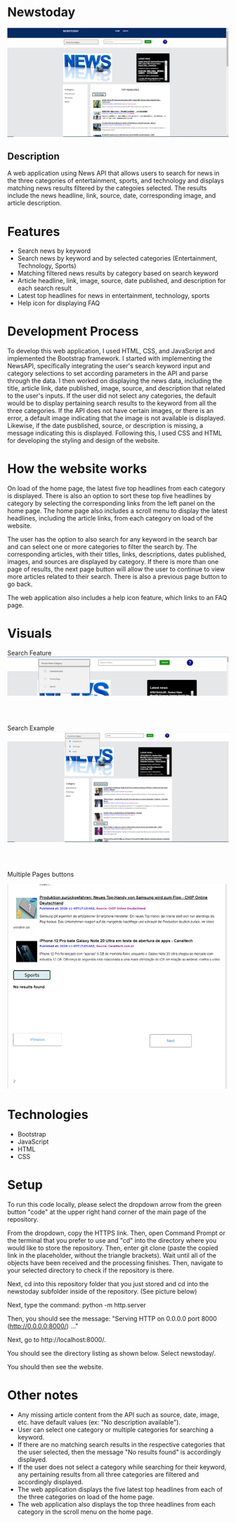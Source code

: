 # Newstoday
![](visualsforreadme/newstodayhomepage.PNG)



## Description ##
A web application using News API that allows users to search for news in the three categories of entertainment, sports, and technology and displays matching news results filtered by the categoies selected. The results include the news headline, link, source, date, corresponding image, and article description. 

# Features
- Search news by keyword 
- Search news by keyword and by selected categories (Entertainment, Technology, Sports)
- Matching filtered news results by category based on search keyword
- Article headline, link, image, source, date published, and description for each search result
- Latest top headlines for news in entertainment, technology, sports
- Help icon for displaying FAQ


# Development Process
To develop this web application, I used HTML, CSS, and JavaScript and implemented the Bootstrap framework. I started with implementing the NewsAPI, specifically integrating the user's search keyword input and category selections to set according parameters in the API and parse through the data. I then worked on displaying the news data, including the title, article link, date published, image, source, and description that related to the user's inputs. If the user did not select any categories, the default would be to display pertaining search results to the keyword from all the three categories. If the API does not have certain images, or there is an error, a default image indicating that the image is not available is displayed. Likewise, if the date pusblished, source, or description is missing, a message indicating this is displayed. Following this, I used CSS and HTML for developing the styling and design of the website. 

# How the website works
On load of the home page, the latest five top headlines from each category is displayed. There is also an option to sort these top five headlines by category by selecting the corresponding links from the left panel on the home page. The home page also includes a scroll menu to display the latest headlines, including the article links, from each category on load of the website. 

The user has the option to also search for any keyword in the search bar and can select one or more categories to filter the search by. The corresponding articles, with their titles, links, descriptions, dates published, images, and sources are displayed by category. If there is more than one page of results, the next page button will allow the user to continue to view more articles related to their search. There is also a previous page button to go back. 


The web application also includes a help icon feature, which links to an FAQ page. 

# Visuals
Search Feature
![](visualsforreadme/searchoption.PNG)






<br> </br>

Search Example
![](visualsforreadme/searchexample.PNG)


<br> </br>

Multiple Pages buttons


<img src="visualsforreadme/multiplepages.PNG" width="500">







# Technologies
- Bootstrap
- JavaScript
- HTML
- CSS


# Setup
To run this code locally, please select the dropdown arrow from the green button "code" at the upper right hand corner of the main page of the repository. 


From the dropdown, copy the HTTPS link. Then, open Command Prompt or the terminal that you prefer to use and "cd" into the directory where you would like to store the repository. 
Then, enter git clone <repo-url> (paste the copied link in the placeholder, without the triangle brackets). Wait until all of the objects have been received and the processing finishes. Then, navigate to your selected directory to check if the repository is there. 
 
 
 
Next, cd into this repository folder that you just stored and cd into the newstoday subfolder inside of the repository. (See picture below)

Next, type the command: python -m http.server

Then, you should see the message: "Serving HTTP on 0.0.0.0 port 8000 (http://0.0.0.0:8000/) ..."

Next, go to http://localhost:8000/.

You should see the directory listing as shown below. Select newstoday/.

You should then see the website.







# Other notes
- Any missing article content from the API such as source, date, image, etc. have default values (ex: "No description available").
- User can select one category or multiple categories for searching a keyword.
- If there are no matching search results in the respective categories that the user selected, then the message "No results found" is accordingly displayed.
- If the user does not select a category while searching for their keyword, any pertaining results from all three categories are filtered and accordingly displayed.
- The web application displays the five latest top headlines from each of the three categories on load of the home page.
- The web application also displays the top three headlines from each category in the scroll menu on the home page.

